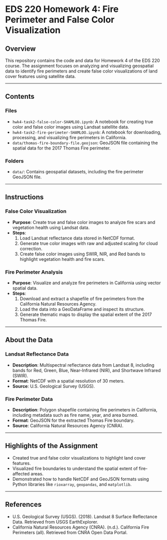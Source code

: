 # EDS 220 Homework 4: Fire Perimeter and False Color Visualization

## Overview

This repository contains the code and data for Homework 4 of the EDS 220 course. The assignment focuses on analyzing and visualizing geospatial data to identify fire perimeters and create false color visualizations of land cover features using satellite data.

---

## Contents

### Files
- `hwk4-task2-false-color-SHAMLOO.ipynb`: A notebook for creating true color and false color images using Landsat satellite data.
- `hwk4-task2-fire-perimeter-SHAMLOO.ipynb`: A notebook for downloading, processing, and visualizing fire perimeters in California.
- `data/thomas-fire-boundary-file.geojson`: GeoJSON file containing the spatial data for the 2017 Thomas Fire perimeter.

### Folders
- `data/`: Contains geospatial datasets, including the fire perimeter GeoJSON file.

---

## Instructions

### False Color Visualization
- **Purpose**: Create true and false color images to analyze fire scars and vegetation health using Landsat data.
- **Steps**:
  1. Load Landsat reflectance data stored in NetCDF format.
  2. Generate true color images with raw and adjusted scaling for cloud correction.
  3. Create false color images using SWIR, NIR, and Red bands to highlight vegetation health and fire scars.

### Fire Perimeter Analysis
- **Purpose**: Visualize and analyze fire perimeters in California using vector spatial data.
- **Steps**:
  1. Download and extract a shapefile of fire perimeters from the California Natural Resources Agency.
  2. Load the data into a GeoDataFrame and inspect its structure.
  3. Generate thematic maps to display the spatial extent of the 2017 Thomas Fire.

---

## About the Data

### Landsat Reflectance Data
- **Description**: Multispectral reflectance data from Landsat 8, including bands for Red, Green, Blue, Near-Infrared (NIR), and Shortwave Infrared (SWIR).
- **Format**: NetCDF with a spatial resolution of 30 meters.
- **Source**: U.S. Geological Survey (USGS).

### Fire Perimeter Data
- **Description**: Polygon shapefile containing fire perimeters in California, including metadata such as fire name, year, and area burned.
- **Format**: GeoJSON for the extracted Thomas Fire boundary.
- **Source**: California Natural Resources Agency (CNRA).

---

## Highlights of the Assignment

- Created true and false color visualizations to highlight land cover features.
- Visualized fire boundaries to understand the spatial extent of fire-affected areas.
- Demonstrated how to handle NetCDF and GeoJSON formats using Python libraries like `rioxarray`, `geopandas`, and `matplotlib`.

---

## References

- U.S. Geological Survey (USGS). (2018). Landsat 8 Surface Reflectance Data. Retrieved from USGS EarthExplorer.
- California Natural Resources Agency (CNRA). (n.d.). California Fire Perimeters (all). Retrieved from CNRA Open Data Portal.
